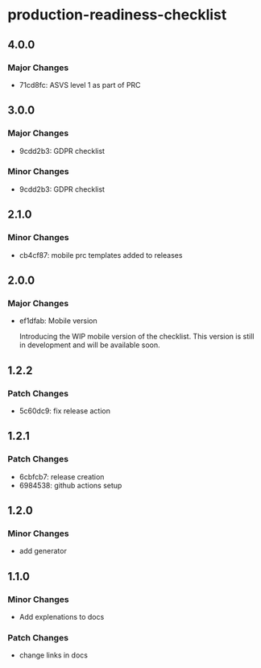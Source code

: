 # production-readiness-checklist

## 4.0.0

### Major Changes

- 71cd8fc: ASVS level 1 as part of PRC

## 3.0.0

### Major Changes

- 9cdd2b3: GDPR checklist

### Minor Changes

- 9cdd2b3: GDPR checklist

## 2.1.0

### Minor Changes

- cb4cf87: mobile prc templates added to releases

## 2.0.0

### Major Changes

- ef1dfab: Mobile version

  Introducing the WIP mobile version of the checklist. This version is still in development and will be available soon.

## 1.2.2

### Patch Changes

- 5c60dc9: fix release action

## 1.2.1

### Patch Changes

- 6cbfcb7: release creation
- 6984538: github actions setup

## 1.2.0

### Minor Changes

- add generator

## 1.1.0

### Minor Changes

- Add explenations to docs

### Patch Changes

- change links in docs
